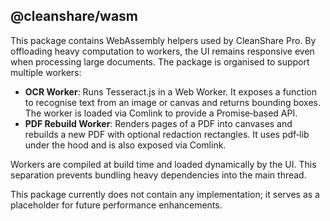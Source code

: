 ## @cleanshare/wasm

This package contains WebAssembly helpers used by CleanShare Pro.  By offloading heavy computation to workers, the UI remains responsive even when processing large documents.  The package is organised to support multiple workers:

* **OCR Worker**: Runs Tesseract.js in a Web Worker.  It exposes a function to recognise text from an image or canvas and returns bounding boxes.  The worker is loaded via Comlink to provide a Promise‑based API.
* **PDF Rebuild Worker**: Renders pages of a PDF into canvases and rebuilds a new PDF with optional redaction rectangles.  It uses pdf‑lib under the hood and is also exposed via Comlink.

Workers are compiled at build time and loaded dynamically by the UI.  This separation prevents bundling heavy dependencies into the main thread.

This package currently does not contain any implementation; it serves as a placeholder for future performance enhancements.
